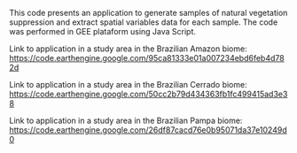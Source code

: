 This code presents an application to generate samples of natural vegetation suppression and extract spatial variables data for each sample. The code was performed in GEE plataform using Java Script.

Link to application in a study area in the Brazilian Amazon biome: https://code.earthengine.google.com/95ca81333e01a007234ebd6feb4d782d

Link to application in a study area in the Brazilian Cerrado biome: https://code.earthengine.google.com/50cc2b79d434363fb1fc499415ad3e38

Link to application in a study area in the Brazilian Pampa biome: https://code.earthengine.google.com/26df87cacd76e0b95071da37e10249d0
